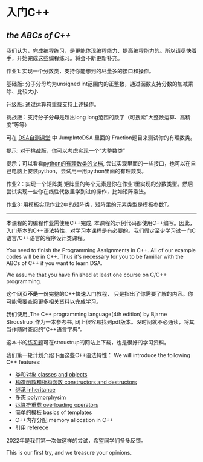 # 入门C++ 
## _the ABCs of C++_


我们认为，完成编程练习，是更能体现编程能力、提高编程能力的。所以请尽快着手，开始完成这些编程练习。将会不断更新补充。

作业1: 实现一个分数类，支持你能想到的尽量多的接口和操作。

基础版: 分子分母均为unsigned int范围内的正整数，通过函数支持分数的加减乘除、比较大小

升级版: 通过运算符重载支持上述操作。

挑战版：支持分子分母是超出long long范围的数字（可搜索"大整数运算、高精度”等等）

可在 [DSA自测课堂](https://dsa.cs.tsinghua.edu.cn/oj/course.shtml?courseid=167) 中 JumpIntoDSA 里面的 Fraction题目来测试你的有理数类。

提示: 对于挑战版，你可以考虑实现一个“大整数类”

提示：可以看看[python的有理数类的文档](https://docs.python.org/3/library/fractions.html), 尝试实现里面的一些接口，也可以在自己电脑上安装python，尝试用一用python里面的有理数类。

作业2：实现一个矩阵类,矩阵里的每个元素是你在作业1里实现的分数类型。然后尝试实现一些你在线性代数里学到过的操作，比如矩阵乘法。

作业3: 用模板实现作业2中的矩阵类，矩阵里的元素类型是模板参数T。


-----------------------------------------------------------------------------

本课程的的编程作业需使用C++完成, 本课程的示例代码都使用C++编写。因此，入门基本的C++语法特性，对学习本课程是有必要的。我们假定至少学习过一门C语言/C++语言的程序设计类课程。

You need to finish the Programming Assignments in C++. All of our example codes will be in C++. Thus it's necessary for you to be familiar with the ABCs of C++ if you want to learn DSA.

We assume that you have finished at least one course on C/C++ programming.

这个网页**不是**一份完整的C++快速入门教程， 只是指出了你需要了解的内容。你可能需要查阅更多相关资料以完成学习。

我们使用_The C++ programming language(4th edition) by Bjarne Stroustrup_作为一本参考书, 网上很容易找到pdf版本。没时间就不必通读，将其当作随时查阅的“C++语言字典”。

这本书的[练习题](https://www.stroustrup.com/4thExercises.pdf)可在stroustrup的网站上下载，也是很好的学习资料。

我们第一轮计划介绍下面这些C++语法特性：
We will introduce the following C++ features:

- [类和对象 classes and objects](./Class&Object.md)
- [构造函数和析构函数 constructors and destructors](Cons&Dest.md)
- [继承 inheritance](Inheritance.md)
- [多态 polymorphysim](Polymorphism.md)
- [运算符重载   overloading operators](Overloading.md)
- 简单的模板 basics of templates 
- C++内存分配  memory allocation in C++
- 引用  referece

2022年是我们第一次做这样的尝试，希望同学们多多反馈。

This is our first try, and we treasure your opinions.





